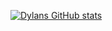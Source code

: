 [![Dylans GitHub stats](https://github-readme-stats.vercel.app/api?username=dylankilkenny&count_private=true)](https://github.com/anuraghazra/github-readme-stats)
